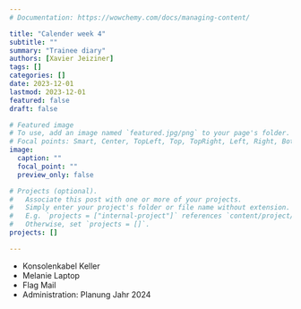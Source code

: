 ```yaml
---
# Documentation: https://wowchemy.com/docs/managing-content/

title: "Calender week 4"
subtitle: ""
summary: "Trainee diary"
authors: [Xavier Jeiziner]
tags: []
categories: []
date: 2023-12-01
lastmod: 2023-12-01
featured: false
draft: false

# Featured image
# To use, add an image named `featured.jpg/png` to your page's folder.
# Focal points: Smart, Center, TopLeft, Top, TopRight, Left, Right, BottomLeft, Bottom, BottomRight.
image:
  caption: ""
  focal_point: ""
  preview_only: false

# Projects (optional).
#   Associate this post with one or more of your projects.
#   Simply enter your project's folder or file name without extension.
#   E.g. `projects = ["internal-project"]` references `content/project/deep-learning/index.md`.
#   Otherwise, set `projects = []`.
projects: []

---
```

- Konsolenkabel Keller
- Melanie Laptop
- Flag Mail
- Administration: Planung Jahr 2024

</p><br>
<p></p>




